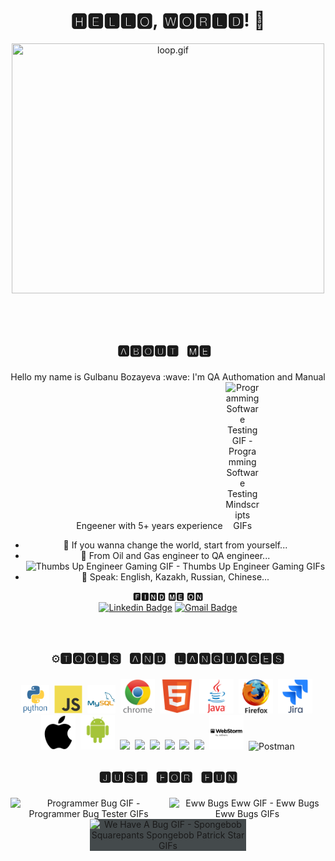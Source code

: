 <h1 align="center">
🅷🅴🅻🅻🅾, 🆆🅾🆁🅻🅳! 👋  </h1>
 <div align="center">

<img title="loop.gif" src="https://cdn.dribbble.com/users/861334/screenshots/3055114/media/9cb7d25caef5ed965212afdb471f62a5.gif" width="500" height="400">

 <br><br>
   <h2 align="center"> <pre>🅰🅱🅾🆄🆃 🅼🅴 </pre></h2>
  <div align="center">
Hello my name is Gulbanu Bozayeva :wave: I'm QA Authomation and Manual Engeener with 5+ years experience <img src="https://media.tenor.com/U3gdp2isP3EAAAAd/programming-software-testing.gif" width="55" height="55" alt="Programming Software Testing GIF - Programming Software Testing Mindscripts GIFs" style="max-width: 55px;">

 - 🌱 If you wanna change the world, start from yourself...
 - 🔭 From Oil and Gas engineer to QA engineer...<img src="https://media.tenor.com/RpxxkrGJ5VIAAAAC/thumbs-up-engineer-gaming.gif" width="75" height="75" alt="Thumbs Up Engineer Gaming GIF - Thumbs Up Engineer Gaming GIFs" style="max-width:75;">   
 - 💬 Speak: English, Kazakh, Russian, Chinese...
    
  🅵🅸🅽🅳 🅼🅴 🅾🅽 </h4>  
[![Linkedin Badge](https://img.shields.io/badge/-Linkedin-blue?style=flat&logo=Linkedin&logoColor=white)](https://www.linkedin.com/in/bgulbanu/) [![Gmail Badge](https://img.shields.io/badge/-gulbozayeva@gmail.com-c14438?style=flat-square&logo=Gmail&logoColor=white&link=mailto:gulbozayeva@gmail.com)](mailto:gulbozayeva@gmail.com)
<div align="center">
    
<br>
<h2 align="center"> <pre>⚙️🆃🅾🅾🅻🆂 🅰🅽🅳 🅻🅰🅽🅶🆄🅰🅶🅴🆂</pre></h2>
  <div align="center">   
 <div>
  <img src=https://github.com/devicons/devicon/blob/master/icons/python/python-original-wordmark.svg title="Python" alt="Python" width="45" height="45"/>&nbsp;
  <img src="https://github.com/devicons/devicon/blob/master/icons/javascript/javascript-original.svg" title="JavaScript" alt="JavaScript" width="45"       height="45"/>&nbsp;
  <img src="https://github.com/devicons/devicon/blob/master/icons/mysql/mysql-original-wordmark.svg" title="MySQL"  alt="MySQL" width="45" height="45"/>&nbsp; 
  <img src="https://github.com/devicons/devicon/blob/master/icons/chrome/chrome-original-wordmark.svg" title="Chrome" alt="Chrome" width="55" height="55"/>&nbsp;
  <img src="https://github.com/devicons/devicon/blob/master/icons/html5/html5-original.svg" title="HTML5" alt="HTML" width="55" height="55"/>&nbsp;
  <img src="https://github.com/devicons/devicon/blob/master/icons/java/java-original-wordmark.svg" title="Java" alt="Java" width="55" height="55"/>&nbsp;
  <img src="https://github.com/devicons/devicon/blob/master/icons/firefox/firefox-original-wordmark.svg" title="Firefox" alt="Firefox" width="55"/>&nbsp; 
  <img src="https://github.com/devicons/devicon/blob/master/icons/jira/jira-original-wordmark.svg" title="Jira" alt="Jira" width="55"/>&nbsp;  
  <img src="https://github.com/devicons/devicon/blob/master/icons/apple/apple-original.svg" title="Apple" alt="Apple" width="55"/>&nbsp;   
  <img src="https://github.com/devicons/devicon/blob/master/icons/android/android-original-wordmark.svg" title="Android" alt="Android" width="55"/>&nbsp;   
  <img src="https://cdn.jsdelivr.net/gh/devicons/devicon/icons/selenium/selenium-original.svg"  width="45"/>&nbsp;    
  <img src="https://cdn.jsdelivr.net/gh/devicons/devicon/icons/slack/slack-original.svg" width="45"/>&nbsp;
  <img src="https://cdn.jsdelivr.net/gh/devicons/devicon/icons/safari/safari-original.svg" width="45"/>&nbsp; 
  <img src="https://cdn.jsdelivr.net/gh/devicons/devicon/icons/pycharm/pycharm-original.svg" width="45"/>&nbsp;  
  <img src="https://cdn.jsdelivr.net/gh/devicons/devicon/icons/github/github-original-wordmark.svg" width="45"/>&nbsp;  
  <img src="https://cdn.jsdelivr.net/gh/devicons/devicon/icons/vscode/vscode-original.svg" width="45"/>&nbsp;
  <img src="https://github.com/devicons/devicon/blob/master/icons/webstorm/webstorm-original-wordmark.svg" title="Webstorm" alt="Webstorm" width="55"/>&nbsp;  
  <img src="https://camo.githubusercontent.com/93b32389bf746009ca2370de7fe06c3b5146f4c99d99df65994f9ced0ba41685/68747470733a2f2f7777772e766563746f726c6f676f2e7a6f6e652f6c6f676f732f676574706f73746d616e2f676574706f73746d616e2d69636f6e2e737667" title="Postman" alt="Postman" width="35"/> 

  <h2 align="center"> <pre>🅹🆄🆂🆃 🅵🅾🆁 🅵🆄🅽</pre></h2>
  <div align="center">
  
<img src="https://media.tenor.com/QrqIE5XUDDwAAAAd/programmer-bug.gif" width="250" height="250" alt="Programmer Bug GIF - Programmer Bug Tester GIFs" style="max-width: 250px;"> <img src="https://media.tenor.com/o8K70vT5lDAAAAAC/eww-bugs-eww.gif" width="250" height="250" alt="Eww Bugs Eww GIF - Eww Bugs Eww Bugs GIFs" style="max-width: 250px;"> <img src="https://media.tenor.com/sIB-6LgziVIAAAAC/spongebob-squarepants-spongebob.gif" width="250" height="250" alt="We Have A Bug GIF - Spongebob Squarepants Spongebob Patrick Star GIFs" style="max-width: 250px; background-color: rgb(68, 74, 76);"> 
    </div> 
